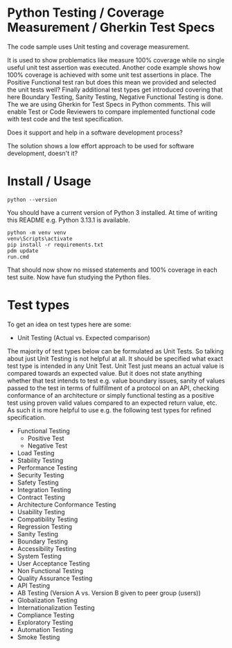 # Python Testing / Coverage Measurement / Gherkin Test Specs

The code sample uses Unit testing and coverage measurement.

It is used to show problematics like measure 100% coverage while no single useful unit test assertion was executed.
Another code example shows how 100% coverage is achieved with some unit test assertions in place.
The Positive Functional test ran but does this mean we provided and selected the unit tests well?
Finally additional test types get introduced covering that here Boundary Testing, Sanity Testing, Negative Functional Testing is done.
The we are using Gherkin for Test Specs in Python comments. This will enable Test or Code Reviewers to compare
implemented functional code with test code and the test specification.

Does it support and help in a software development process?

The solution shows a low effort approach to be used for software development, doesn't it?

# Install / Usage

```
python --version
```

You should have a current version of Python 3 installed. At time of writing this README e.g. Python 3.13.1 is available.

```
python -m venv venv
venv\Scripts\activate
pip install -r requirements.txt
pdm update
run.cmd
```

That should now show no missed statements and 100% coverage in each test suite.
Now have fun studying the Python files.

# Test types

To get an idea on test types here are some:

* Unit Testing (Actual vs. Expected comparison)

The majority of test types below can be formulated as Unit Tests.
So talking about just Unit Testing is not helpful at all.
It should be specified what exact test type is intended in any Unit Test.
Unit Test just means an actual value is compared towards an expected value.
But it does not state anything whether that test intends to test e.g. value boundary issues,
sanity of values passed to the test in terms of fullfillment of a protocol on an API,
checking conformance of an architecture or simply functional testing as a positive test
using proven valid values compared to an expected return value, etc.
As such it is more helpful to use e.g. the following test types for refined specification.

* Functional Testing
    * Positive Test
    * Negative Test
* Load Testing
* Stability Testing
* Performance Testing
* Security Testing
* Safety Testing
* Integration Testing
* Contract Testing
* Architecture Conformance Testing
* Usability Testing
* Compatibility Testing
* Regression Testing
* Sanity Testing
* Boundary Testing
* Accessibility Testing
* System Testing
* User Acceptance Testing
* Non Functional Testing
* Quality Assurance Testing
* API Testing
* AB Testing (Version A vs. Version B given to peer group (users))
* Globalization Testing
* Internationalization Testing
* Compliance Testing
* Exploratory Testing
* Automation Testing
* Smoke Testing
